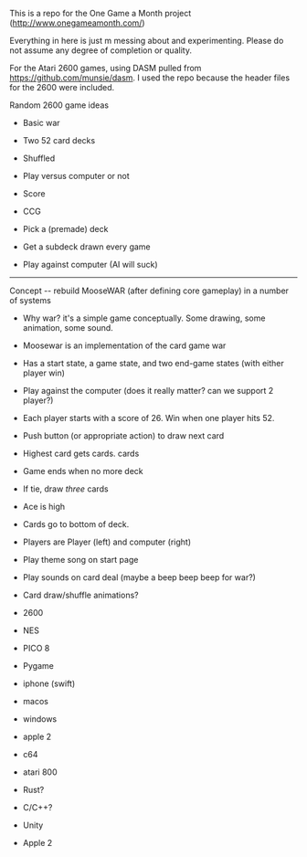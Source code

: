 This is a repo for the One Game a Month project (http://www.onegameamonth.com/)

Everything in here is just m messing about and experimenting. Please do not assume any degree of completion or quality.

For the Atari 2600 games, using DASM pulled from https://github.com/munsie/dasm. I used the repo because the header files for the 2600 were included.

Random 2600 game ideas
- Basic war
 - Two 52 card decks
 - Shuffled
 - Play versus computer or not
 - Score

- CCG
 - Pick a (premade) deck
 - Get a subdeck drawn every game
 - Play against computer (AI will suck)

---------

Concept -- rebuild MooseWAR (after defining core gameplay) in a number of systems

- Why war? it's a simple game conceptually. Some drawing, some animation, some sound.

- Moosewar is an implementation of the card game war
 - Has a start state, a game state, and two end-game states (with either player win)
 - Play against the computer (does it really matter? can we support 2 player?)
 - Each player starts with a score of 26. Win when one player hits 52.
 - Push button (or appropriate action) to draw next card
 - Highest card gets cards. cards
 - Game ends when no more deck
 - If tie, draw _three_ cards 
 - Ace is high
 - Cards go to bottom of deck.
 - Players are Player (left) and computer (right)
 - Play theme song on start page
 - Play sounds on card deal (maybe a beep beep beep for war?)
 - Card draw/shuffle animations?

- 2600
- NES
- PICO 8
- Pygame
- iphone (swift)
- macos 
- windows
- apple 2
- c64
- atari 800

- Rust?
- C/C++?
- Unity
- Apple 2
